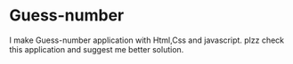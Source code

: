 # Guess-number
I make Guess-number application with Html,Css and javascript. plzz check this application and suggest me better solution.
